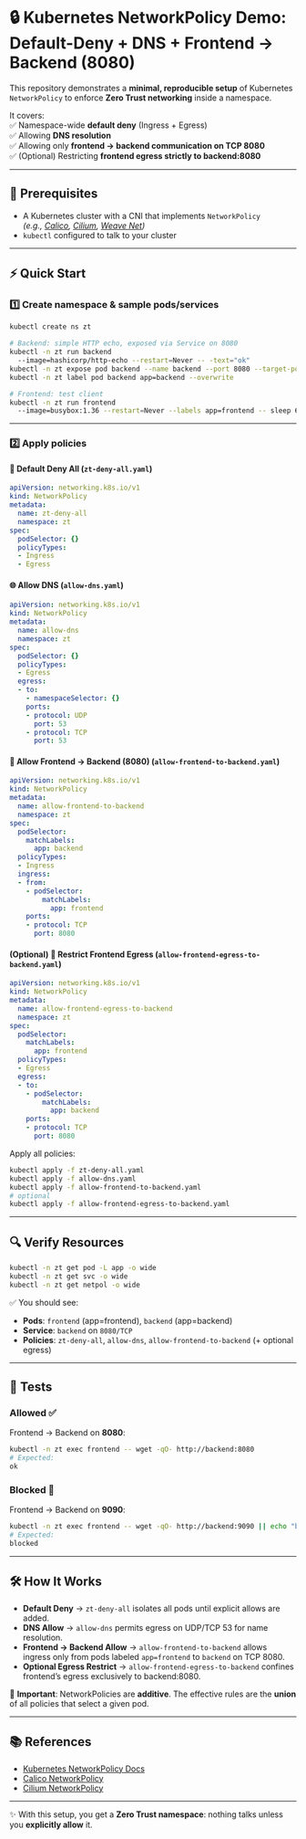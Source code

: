 # 🔒 Kubernetes NetworkPolicy Demo: Default-Deny + DNS + Frontend → Backend (8080)

This repository demonstrates a **minimal, reproducible setup** of Kubernetes `NetworkPolicy` to enforce **Zero Trust networking** inside a namespace.  

It covers:  
✅ Namespace-wide **default deny** (Ingress + Egress)  
✅ Allowing **DNS resolution**  
✅ Allowing only **frontend → backend communication on TCP 8080**  
✅ (Optional) Restricting **frontend egress strictly to backend:8080**

---

## 🚀 Prerequisites

- A Kubernetes cluster with a CNI that implements `NetworkPolicy`  
  _(e.g., [Calico](https://projectcalico.docs.tigera.io/), [Cilium](https://cilium.io/), [Weave Net](https://www.weave.works/docs/net/latest/kubernetes/kube-addon/))_
- `kubectl` configured to talk to your cluster

---

## ⚡ Quick Start

### 1️⃣ Create namespace & sample pods/services

```bash
kubectl create ns zt

# Backend: simple HTTP echo, exposed via Service on 8080
kubectl -n zt run backend 
  --image=hashicorp/http-echo --restart=Never -- -text="ok"
kubectl -n zt expose pod backend --name backend --port 8080 --target-port 5678
kubectl -n zt label pod backend app=backend --overwrite

# Frontend: test client
kubectl -n zt run frontend 
  --image=busybox:1.36 --restart=Never --labels app=frontend -- sleep 600
```

---

### 2️⃣ Apply policies

#### 🛑 Default Deny All (`zt-deny-all.yaml`)

```yaml
apiVersion: networking.k8s.io/v1
kind: NetworkPolicy
metadata:
  name: zt-deny-all
  namespace: zt
spec:
  podSelector: {}
  policyTypes:
  - Ingress
  - Egress
```

#### 🌐 Allow DNS (`allow-dns.yaml`)

```yaml
apiVersion: networking.k8s.io/v1
kind: NetworkPolicy
metadata:
  name: allow-dns
  namespace: zt
spec:
  podSelector: {}
  policyTypes:
  - Egress
  egress:
  - to:
    - namespaceSelector: {}
    ports:
    - protocol: UDP
      port: 53
    - protocol: TCP
      port: 53
```

#### 🔄 Allow Frontend → Backend (8080) (`allow-frontend-to-backend.yaml`)

```yaml
apiVersion: networking.k8s.io/v1
kind: NetworkPolicy
metadata:
  name: allow-frontend-to-backend
  namespace: zt
spec:
  podSelector:
    matchLabels:
      app: backend
  policyTypes:
  - Ingress
  ingress:
  - from:
    - podSelector:
        matchLabels:
          app: frontend
    ports:
    - protocol: TCP
      port: 8080
```

#### (Optional) 🎯 Restrict Frontend Egress (`allow-frontend-egress-to-backend.yaml`)

```yaml
apiVersion: networking.k8s.io/v1
kind: NetworkPolicy
metadata:
  name: allow-frontend-egress-to-backend
  namespace: zt
spec:
  podSelector:
    matchLabels:
      app: frontend
  policyTypes:
  - Egress
  egress:
  - to:
    - podSelector:
        matchLabels:
          app: backend
    ports:
    - protocol: TCP
      port: 8080
```

Apply all policies:

```bash
kubectl apply -f zt-deny-all.yaml
kubectl apply -f allow-dns.yaml
kubectl apply -f allow-frontend-to-backend.yaml
# optional
kubectl apply -f allow-frontend-egress-to-backend.yaml
```

---

## 🔍 Verify Resources

```bash
kubectl -n zt get pod -L app -o wide
kubectl -n zt get svc -o wide
kubectl -n zt get netpol -o wide
```

✅ You should see:  
- **Pods**: `frontend` (app=frontend), `backend` (app=backend)  
- **Service**: `backend` on `8080/TCP`  
- **Policies**: `zt-deny-all`, `allow-dns`, `allow-frontend-to-backend` (+ optional egress)

---

## 🧪 Tests

### Allowed ✅  
Frontend → Backend on **8080**:  

```bash
kubectl -n zt exec frontend -- wget -qO- http://backend:8080
# Expected:
ok
```

### Blocked 🚫  
Frontend → Backend on **9090**:  

```bash
kubectl -n zt exec frontend -- wget -qO- http://backend:9090 || echo "blocked"
# Expected:
blocked
```

---

## 🛠️ How It Works

- **Default Deny** → `zt-deny-all` isolates all pods until explicit allows are added.  
- **DNS Allow** → `allow-dns` permits egress on UDP/TCP 53 for name resolution.  
- **Frontend → Backend Allow** → `allow-frontend-to-backend` allows ingress only from pods labeled `app=frontend` to `backend` on TCP 8080.  
- **Optional Egress Restrict** → `allow-frontend-egress-to-backend` confines frontend’s egress exclusively to backend:8080.  

📌 **Important**: NetworkPolicies are **additive**. The effective rules are the **union** of all policies that select a given pod.

---

## 📚 References

- [Kubernetes NetworkPolicy Docs](https://kubernetes.io/docs/concepts/services-networking/network-policies/)  
- [Calico NetworkPolicy](https://docs.tigera.io/calico/latest/network-policy)  
- [Cilium NetworkPolicy](https://docs.cilium.io/en/stable/policy/language/)

---

✨ With this setup, you get a **Zero Trust namespace**: nothing talks unless you **explicitly allow** it.  
